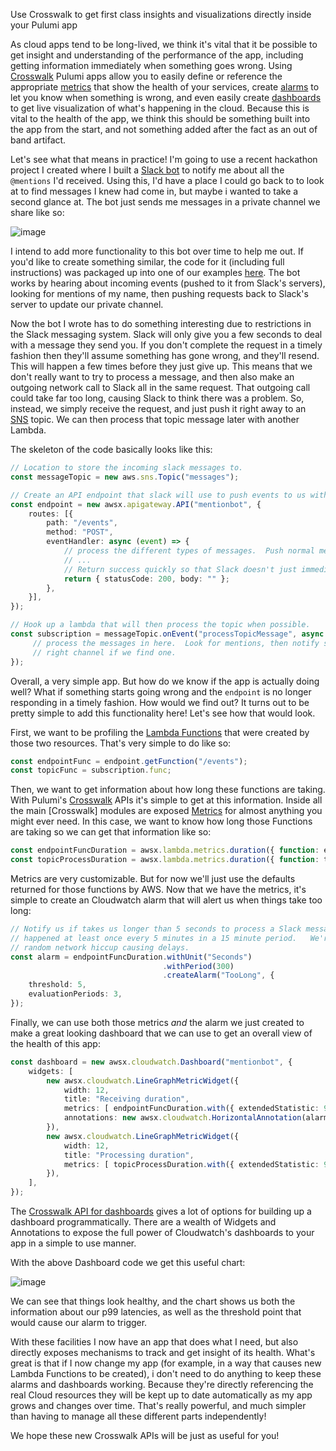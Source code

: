Use Crosswalk to get first class insights and visualizations directly inside your Pulumi app 

As cloud apps tend to be long-lived, we think it's vital that it be possible to get insight and understanding of the performance of the app, including getting information immediately when something goes wrong.  Using [Crosswalk](https://pulumi.io/reference/crosswalk/aws/) Pulumi apps allow you to easily define or reference the appropriate [metrics](https://docs.aws.amazon.com/AmazonCloudWatch/latest/monitoring/working_with_metrics.html) that show the health of your services, create [alarms](https://docs.aws.amazon.com/AmazonCloudWatch/latest/monitoring/AlarmThatSendsEmail.html) to let you know when something is wrong, and even easily create [dashboards](https://docs.aws.amazon.com/AmazonCloudWatch/latest/monitoring/CloudWatch_Dashboards.html) to get live visualization of what's happening in the cloud.  Because this is vital to the health of the app, we think this should be something built into the app from the start, and not something added after the fact as an out of band artifact.  

Let's see what that means in practice!  I'm going to use a recent hackathon project I created where I built a [Slack bot](https://api.slack.com/bot-users) to notify me about all the `@mentions` I'd received.  Using this, I'd have a place I could go back to to look at to find messages I knew had come in, but maybe i wanted to take a second glance at.  The bot just sends me messages in a private channel we share like so:

![image](https://user-images.githubusercontent.com/4564579/59464639-dc033f80-8ddd-11e9-9219-b3c3ee0b4020.png)

I intend to add more functionality to this bot over time to help me out.  If you'd like to create something similar, the code for it (including full instructions) was packaged up into one of our examples [here](https://github.com/pulumi/examples/tree/master/aws-ts-slackbot).  The bot works by hearing about incoming events (pushed to it from Slack's servers), looking for mentions of my name, then pushing requests back to Slack's server to update our private channel.

Now the bot I wrote has to do something interesting due to restrictions in the Slack messaging system.  Slack will only give you a few seconds to deal with a message they send you.  If you don't complete the request in a timely fashion then they'll assume something has gone wrong, and they'll resend.  This will happen a few times before they just give up. This means that we don't really want to try to process a message, and then also make an outgoing network call to Slack all in the same request.  That outgoing call could take far too long, causing Slack to think there was a problem.  So, instead, we simply receive the request, and just push it right away to an [SNS](https://aws.amazon.com/sns/) topic.  We can then process that topic message later with another Lambda.

The skeleton of the code basically looks like this:

```ts
// Location to store the incoming slack messages to.
const messageTopic = new aws.sns.Topic("messages");

// Create an API endpoint that slack will use to push events to us with.
const endpoint = new awsx.apigateway.API("mentionbot", {
    routes: [{
        path: "/events",
        method: "POST",
        eventHandler: async (event) => {
            // process the different types of messages.  Push normal messages to 'messageTopic'
            // ...
            // Return success quickly so that Slack doesn't just immediately resend this message to us.
            return { statusCode: 200, body: "" };
        },
    }],
});

// Hook up a lambda that will then process the topic when possible.
const subscription = messageTopic.onEvent("processTopicMessage", async ev => {
     // process the messages in here.  Look for mentions, then notify slack to post a message in
     // right channel if we find one.
});
```

Overall, a very simple app.  But how do we know if the app is actually doing well?  What if something starts going wrong and the `endpoint` is no longer responding in a timely fashion.  How would we find out?  It turns out to be pretty simple to add this functionality here!  Let's see how that would look.

First, we want to be profiling the [Lambda Functions](https://aws.amazon.com/lambda/) that were created by those two resources.  That's very simple to do like so:

```ts
const endpointFunc = endpoint.getFunction("/events");
const topicFunc = subscription.func;
```

Then, we want to get information about how long these functions are taking.  With Pulumi's [Crosswalk](https://pulumi.io/reference/crosswalk/aws/) APIs it's simple to get at this information.  Inside all the main [Crosswalk] modules are exposed [Metrics](https://pulumi.io/reference/pkg/nodejs/pulumi/awsx/cloudwatch/#Metric) for almost anything you might ever need.  In this case, we want to know how long those Functions are taking so we can get that information like so:

```ts
const endpointFuncDuration = awsx.lambda.metrics.duration({ function: endpointFunc });
const topicProcessDuration = awsx.lambda.metrics.duration({ function: topicFunc });
```

Metrics are very customizable.  But for now we'll just use the defaults returned for those functions by AWS.  Now that we have the metrics, it's simple to create an Cloudwatch alarm that will alert us when things take too long:

```ts
// Notify us if takes us longer than 5 seconds to process a Slack message.  But only notify if this
// happened at least once every 5 minutes in a 15 minute period.   We're ok with the occasional
// random network hiccup causing delays.
const alarm = endpointFuncDuration.withUnit("Seconds")
                                  .withPeriod(300)
                                  .createAlarm("TooLong", {
    threshold: 5,
    evaluationPeriods: 3,
});
```

Finally, we can use both those metrics *and* the alarm we just created to make a great looking dashboard that we can use to get an overall view of the health of this app:

```ts
const dashboard = new awsx.cloudwatch.Dashboard("mentionbot", {
    widgets: [
        new awsx.cloudwatch.LineGraphMetricWidget({
            width: 12,
            title: "Receiving duration",
            metrics: [ endpointFuncDuration.with({ extendedStatistic: 99, label: "Duration p99" }) ],
            annotations: new awsx.cloudwatch.HorizontalAnnotation(alarm),
        }),
        new awsx.cloudwatch.LineGraphMetricWidget({
            width: 12,
            title: "Processing duration",
            metrics: [ topicProcessDuration.with({ extendedStatistic: 99, label: "Duration p99" }) ],
        }),
    ],
});
```

The [Crosswalk API for dashboards](https://github.com/pulumi/pulumi-awsx/tree/master/nodejs/awsx/cloudwatch#dashboards) gives a lot of options for building up a dashboard programmatically.  There are a wealth of Widgets and Annotations to expose the full power of Cloudwatch's dashboards to your app in a simple to use manner.

With the above Dashboard code we get this useful chart:

![image](https://user-images.githubusercontent.com/4564579/59466375-0d7e0a00-8de2-11e9-9942-4e54da70b251.png)

We can see that things look healthy, and the chart shows us both the information about our p99 latencies, as well as the threshold point that would cause our alarm to trigger.

With these facilities I now have an app that does what I need, but also directly exposes mechanisms to track and get insight of its health.  What's great is that if I now change my app (for example, in a way that causes new Lambda Functions to be created), i don't need to do anything to keep these alarms and dashboards working.  Because they're directly referencing the real Cloud resources they will be kept up to date automatically as my app grows and changes over time.  That's really powerful, and much simpler than having to manage all these different parts independently!

We hope these new Crosswalk APIs will be just as useful for you!
